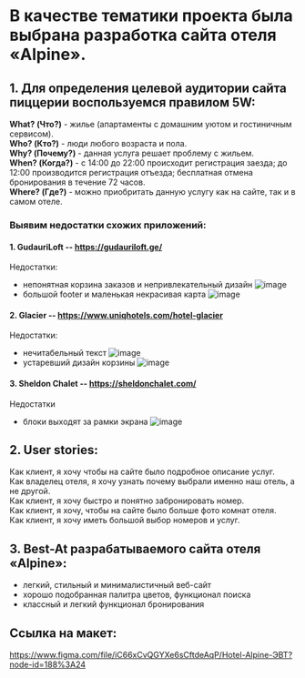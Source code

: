 # В качестве тематики проекта была выбрана разработка сайта отеля «Alpine».

## 1. Для определения целевой аудитории сайта пиццерии воспользуемся правилом 5W:
**What? (Что?)** - жилье (апартаменты с домашним уютом и гостиничным сервисом).  
**Who? (Кто?)** - люди любого возраста и пола.  
**Why? (Почему?)** - данная услуга решает проблему с жильем.   
**When? (Когда?)** - с 14:00 до 22:00 происходит регистрация заезда; до 12:00 производится регистрация отъезда; бесплатная отмена бронирования в течение 72 часов.  
**Where? (Где?)** - можно приобритать данную услугу как на сайте, так и в самом отеле.   
### Выявим недостатки схожих приложений:
#### 1. GudauriLoft -- https://gudauriloft.ge/
Недостатки: 
- непонятная корзина заказов и непривлекательный дизайн
![image](https://user-images.githubusercontent.com/83085936/158769774-42a372b6-3350-43c2-907d-83a064399d98.png)
- большой footer и маленькая некрасивая карта
![image](https://user-images.githubusercontent.com/83085936/158770126-9105c609-4047-4609-b2cd-eb76f48a5921.png)
#### 2. Glacier -- https://www.uniqhotels.com/hotel-glacier
Недостатки: 
- нечитабельный текст
![image](https://user-images.githubusercontent.com/83085936/158771424-7c52da33-f6e0-4444-87c5-a3d3aa7c8ca9.png)
- устаревший дизайн корзины
![image](https://user-images.githubusercontent.com/83085936/158771695-e43280df-d633-4a8b-b90f-53a5f08bc6b8.png)
#### 3. Sheldon Chalet -- https://sheldonchalet.com/
Недостатки
- блоки выходят за рамки экрана
![image](https://user-images.githubusercontent.com/83085936/158772191-04d4bb5b-180c-454e-8252-b814fe1639ae.png)
## 2. User stories:
Как клиент, я хочу чтобы на сайте было подробное описание услуг.  
Как владелец отеля, я хочу узнать почему выбрали именно наш отель, а не другой.    
Как клиент, я хочу быстро и понятно забронировать номер.  
Как клиент, я хочу, чтобы на сайте было больше фото комнат отеля.  
Как клиент, я хочу иметь большой выбор номеров и услуг.  
## 3. Best-At разрабатываемого сайта отеля «Alpine»:  
- легкий, стильный и минималистичный веб-сайт
- хорошо подобранная палитра цветов, функционал поиска
- классный и легкий функционал бронирования
## Ссылка на макет:
https://www.figma.com/file/iC66xCvQGYXe6sCftdeAqP/Hotel-Alpine-ЭВТ?node-id=188%3A24
